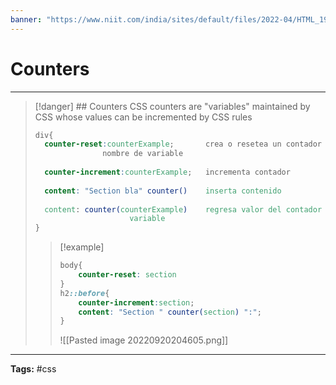 ```yaml
---
banner: "https://www.niit.com/india/sites/default/files/2022-04/HTML_1920x565px.jpg"
---
```


# Counters
<hr> 

> [!danger] ## Counters
> CSS counters are "variables" maintained by CSS whose values can be incremented by CSS rules
> 
> ```css
> div{
> 	counter-reset:counterExample;       crea o resetea un contador
> 	             nombre de variable
> 	             
> 	counter-increment:counterExample;   incrementa contador
> 	
> 	content: "Section bla" counter()    inserta contenido 
> 	
> 	content: counter(counterExample)    regresa valor del contador
> 					   variable
> }
> ```
> 
> > [!example]
> > ```css
> > body{
> > 	counter-reset: section
> > }
> > h2::before{
> > 	counter-increment:section;
> > 	content: "Section " counter(section) ":";
> > }
> > ```
> > ![[Pasted image 20220920204605.png]]
<hr>
<b>Tags:</b> #css 